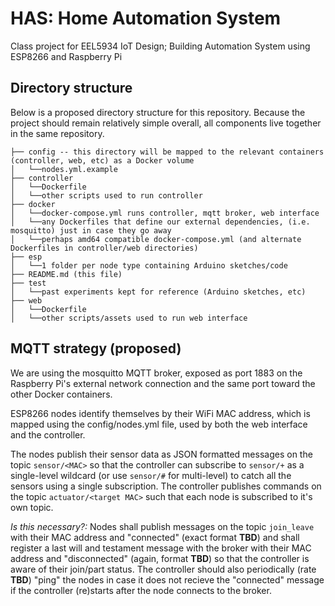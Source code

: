 # HAS: Home Automation System
Class project for EEL5934 IoT Design; Building Automation System using ESP8266 and Raspberry Pi

## Directory structure
Below is a proposed directory structure for this repository. Because the project should remain relatively simple overall, all components live together in the same repository.

```
├── config -- this directory will be mapped to the relevant containers (controller, web, etc) as a Docker volume
│   └──nodes.yml.example
├── controller
│   └──Dockerfile
│   └──other scripts used to run controller
├── docker
│   └──docker-compose.yml runs controller, mqtt broker, web interface
│   └──any Dockerfiles that define our external dependencies, (i.e. mosquitto) just in case they go away
│   └──perhaps amd64 compatible docker-compose.yml (and alternate Dockerfiles in controller/web directories)
├── esp
│   └──1 folder per node type containing Arduino sketches/code 
├── README.md (this file)
├── test
│   └──past experiments kept for reference (Arduino sketches, etc)
├── web
│   └──Dockerfile
│   └──other scripts/assets used to run web interface
```

## MQTT strategy (proposed)
We are using the mosquitto MQTT broker, exposed as port 1883 on the Raspberry Pi's external network connection and the same port toward the other Docker containers.

ESP8266 nodes identify themselves by their WiFi MAC address, which is mapped using the config/nodes.yml file, used by both the web interface and the controller. 

The nodes publish their sensor data as JSON formatted messages on the topic ```sensor/<MAC>``` so that the controller can subscribe to ```sensor/+``` as a single-level wildcard (or use ```sensor/#``` for multi-level) to catch all the sensors using a single subscription. The controller publishes commands on the topic ```actuator/<target MAC>``` such that each node is subscribed to it's own topic. 

*Is this necessary?:* Nodes shall publish messages on the topic ```join_leave``` with their MAC address and "connected" (exact format **TBD**) and shall register a last will and testament message with the broker with their MAC address and "disconnected" (again, format **TBD**) so that the controller is aware of their join/part status. The controller should also periodically (rate **TBD**) "ping" the nodes in case it does not recieve the "connected" message if the controller (re)starts after the node connects to the broker.
